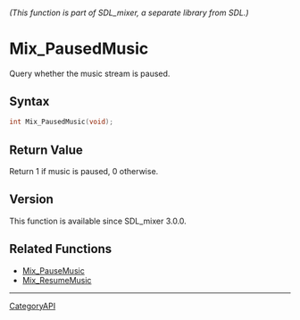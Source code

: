 ###### (This function is part of SDL_mixer, a separate library from SDL.)
# Mix_PausedMusic

Query whether the music stream is paused.

## Syntax

```c
int Mix_PausedMusic(void);

```

## Return Value

Return 1 if music is paused, 0 otherwise.

## Version

This function is available since SDL_mixer 3.0.0.

## Related Functions

* [Mix_PauseMusic](Mix_PauseMusic)
* [Mix_ResumeMusic](Mix_ResumeMusic)

----
[CategoryAPI](CategoryAPI)

